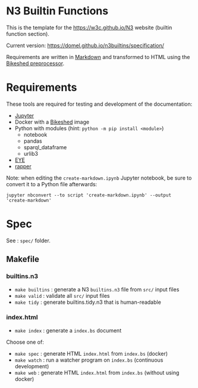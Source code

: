 # N3 Builtin Functions

This is the template for the https://w3c.github.io/N3 website (builtin function section).

Current version: https://domel.github.io/n3builtins/specification/

Requirements are written in [Markdown](https://daringfireball.net/projects/markdown/) and transformed to HTML using the [Bikeshed preprocessor](https://tabatkins.github.io/bikeshed/).

# Requirements

These tools are required for testing and development of the documentation:

- [Jupyter](https://jupyter.org)
- Docker with a [Bikeshed](https://github.com/netwerk-digitaal-erfgoed/bikeshed-docker) image
- Python with modules (hint: `python -m pip install <module>`)
  - notebook
  - pandas
  - sparql_dataframe
  - urlib3
- [EYE](https://github.com/eyereasoner/eye)
- [rapper](https://librdf.org/raptor/rapper.html)

Note: when editing the `create-markdown.ipynb` Jupyter notebook, be sure to convert it to a Python file afterwards:

```
jupyter nbconvert --to script 'create-markdown.ipynb' --output 'create-markdown' 
```

# Spec

See : `spec/` folder.

## Makefile

### builtins.n3

- `make builtins` : generate a N3 `builtins.n3` file from `src/` input files
- `make valid` : validate all `src/` input files
- `make tidy` : generate builtins.tidy.n3 that is human-readable

### index.html

- `make index` : generate a `index.bs` document 
  
Choose one of:

- `make spec` : generate HTML `index.html` from `index.bs` (docker)
- `make watch` : run a watcher program on `index.bs` (continuous development)
- `make web` : generate HTML `index.html` from `index.bs` (without using docker)
